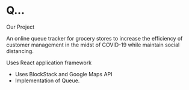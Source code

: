 # Q...
Our Project

An online queue tracker for grocery stores to increase the efficiency of customer management in the midst of COVID-19 while maintain social distancing.

Uses React application framework

- Uses BlockStack and Google Maps API
- Implementation of Queue.
